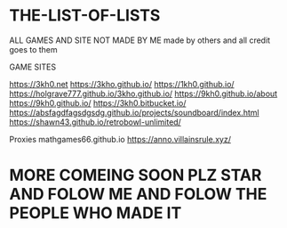 # THE-LIST-OF-LISTS
ALL GAMES AND SITE NOT MADE BY ME made by others and all credit goes to them

GAME SITES

https://3kh0.net
https://3kho.github.io/
https://1kh0.github.io/
https://holgrave777.github.io/3kho.github.io/
https://9kh0.github.io/about
https://9kh0.github.io/
https://3kh0.bitbucket.io/
https://absfagdfagsdgsdg.github.io/projects/soundboard/index.html
https://shawn43.github.io/retrobowl-unlimited/

Proxies
mathgames66.github.io
https://anno.villainsrule.xyz/
          
          

          
     
     
     
     
     





                

# MORE COMEING SOON PLZ STAR AND FOLOW ME AND FOLOW THE PEOPLE WHO MADE IT

